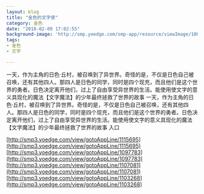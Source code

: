 ```yaml
---
layout: blog
title: "金色的文字使"
category: 金色
date: "2018-02-09 17:02:55"
background-image: 'http://smp.yoedge.com/smp-app/resource/viewImage/1001183appline.png'
tags:
- 金色
- 文字

---
```

一天，作为主角的日色·丘村，被召唤到了异世界。奇怪的是，不仅是日色自己被召唤，还有其他四人。那四人是日色的同学，同时是四个现充，而且他们是这个世界的勇者。日色决定离开他们，过上了自由享受异世界的生活。能使用使文字的意义具现化的魔法【文字魔法】的少年最终拯救了世界的故事
一天，作为主角的日色·丘村，被召唤到了异世界。奇怪的是，不仅是日色自己被召唤，还有其他四人。那四人是日色的同学，同时是四个现充，而且他们是这个世界的勇者。日色决定离开他们，过上了自由享受异世界的生活。能使用使文字的意义具现化的魔法【文字魔法】的少年最终拯救了世界的故事
入口

[http://smp3.yoedge.com/view/gotoAppLine/1115695](http://smp3.yoedge.com/view/gotoAppLine/1115695)
[http://smp3.yoedge.com/view/gotoAppLine/1097783](http://smp3.yoedge.com/view/gotoAppLine/1097783)
[http://smp3.yoedge.com/view/gotoAppLine/1107081](http://smp3.yoedge.com/view/gotoAppLine/1107081)
[http://smp3.yoedge.com/view/gotoAppLine/1103268](http://smp3.yoedge.com/view/gotoAppLine/1103268)

        
